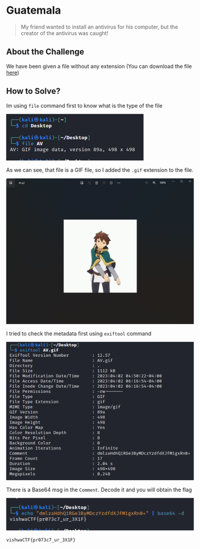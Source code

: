 # Guatemala
> My friend wanted to install an antivirus for his computer, but the creator of the antivirus was caught!

## About the Challenge
We have been given a file without any extension (You can download the file [here](AV))

## How to Solve?
Im using `file` command first to know what is the type of the file

![file](images/file.png)

As we can see, that file is a GIF file, so I added the `.gif` extension to the file.

![extension](images/extension.png)

I tried to check the metadata first using `exiftool` command

![metadata](images/metadata.png)

There is a Base64 msg in the `Comment`. Decode it and you will obtain the flag

![flag](images/flag.png)

```
vishwaCTF{pr073c7_ur_3X1F}
```